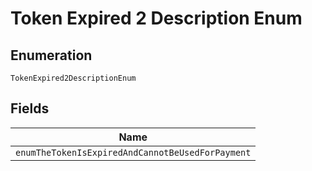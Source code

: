 
# Token Expired 2 Description Enum

## Enumeration

`TokenExpired2DescriptionEnum`

## Fields

| Name |
|  --- |
| `enumTheTokenIsExpiredAndCannotBeUsedForPayment` |

